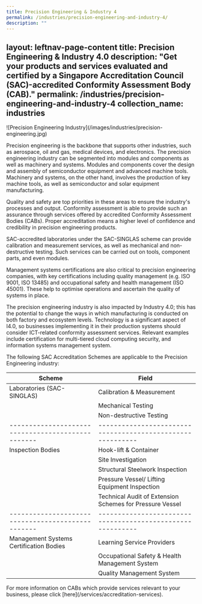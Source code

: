 ```yaml
---
title: Precision Engineering & Industry 4
permalink: /industries/precision-engineering-and-industry-4/
description: ""
---
```

layout: leftnav-page-content
title: Precision Engineering & Industry 4.0
description: "Get your products and services evaluated and certified by a Singapore Accreditation Council (SAC)-accredited Conformity Assessment Body (CAB)."
permalink: /industries/precision-engineering-and-industry-4
collection\_name: industries
---

!\[Precision Engineering Industry\](/images/industries/precision-engineering.jpg)

Precision engineering is the backbone that supports other industries, such as aerospace, oil and gas, medical devices, and electronics.
The precision engineering industry can be segmented into modules and components as well as machinery and systems. Modules and components cover the design and assembly of semiconductor equipment and advanced machine tools. Machinery and systems, on the other hand, involves the production of key machine tools, as well as semiconductor and solar equipment manufacturing.

Quality and safety are top priorities in these areas to ensure the industry's processes and output. Conformity assessment is able to provide such an assurance through services offered by accredited Conformity Assessment Bodies (CABs). Proper accreditation means a higher level of confidence and credibility in precision engineering products.

SAC-accredited laboratories under the SAC-SINGLAS scheme can provide calibration and measurement services, as well as mechanical and non-destructive testing. Such services can be carried out on tools, component parts, and even modules.

Management systems certifications are also critical to precision engineering companies, with key certifications including quality management (e.g. ISO 9001, ISO 13485) and occupational safety and health management (ISO 45001). These help to optimise operations and ascertain the quality of systems in place.

The precision engineering industry is also impacted by Industry 4.0; this has the potential to change the ways in which manufacturing is conducted on both factory and ecosystem levels. Technology is a significant aspect of I4.0, so businesses implementing it in their production systems should consider ICT-related conformity assessment services. Relevant examples include certification for multi-tiered cloud computing security, and information systems management system.

The following SAC Accreditation Schemes are applicable to the Precision Engineering industry:

| Scheme                                          | Field                                                    |
|-------------------------------------------------|----------------------------------------------------------|
| Laboratories (SAC-SINGLAS)                      | Calibration & Measurement                                |
|                                                 | Mechanical Testing                                       |
|                                                 | Non-destructive Testing                                  |
|-------------------------------------------------|----------------------------------------------------------|
| Inspection Bodies                               | Hook-lift & Container                                    |
|                                                 | Site Investigation                                       |
|                                                 | Structural Steelwork Inspection                          |
|                                                 | Pressure Vessel/ Lifting Equipment Inspection            |
|                                                 | Technical Audit of Extension Schemes for Pressure Vessel |
|-------------------------------------------------|----------------------------------------------------------|
| Management Systems Certification Bodies         | Learning Service Providers                               |
|                                                 | Occupational Safety & Health Management System           |
|                                                 | Quality Management System                                |

For more information on CABs which provide services relevant to your business, please click \[here\](/services/accreditation-services).